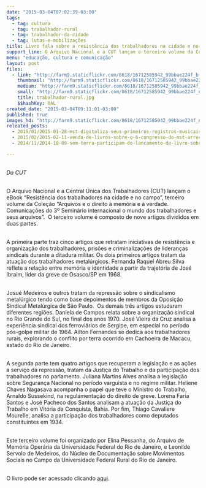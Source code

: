 ```yaml
---
date: "2015-03-04T07:02:39-03:00"
tags:
  - tag: cultura
  - tag: trabalhador-rural
  - tag: trabalhador-da-cidade
  - tag: lutas-e-mobilizações
title: Livro fala sobre a resistência dos trabalhadores na cidade e no campo
support_line: O Arquivo Nacional e a CUT lançam o terceiro volume da Coleção “Arquivos e o direito à memória e à verdade.
menu: "educação, cultura e comunicação"
layout: post
files:
  - link: "http://farm9.staticflickr.com/8618/16712585942_99bbae224f_b.jpg"
    thumbnail: "http://farm9.staticflickr.com/8618/16712585942_99bbae224f_t.jpg"
    medium: "http://farm9.staticflickr.com/8618/16712585942_99bbae224f_z.jpg"
    small: "http://farm9.staticflickr.com/8618/16712585942_99bbae224f_n.jpg"
    title: trabalhador-rural.jpg
    $$hashKey: 0AL
created_date: "2015-03-04T09:11:01-03:00"
published: true
images_hd: "http://farm9.staticflickr.com/8618/16712585942_99bbae224f_n.jpg"
releated_posts:
  - 2015/01/2015-01-28-mst-digitaliza-seus-primeiros-registros-musicais.md
  - 2015/02/2015-02-11-venda-de-livros-sobre-o-6-congresso-do-mst-arrecada-fundos-para-a-enff.md
  - 2014/11/2014-10-09-sem-terra-participam-do-lancamento-de-livro-sobre-o-legado-de-caio-prado-junior.md

---
```

<p><br />
<em>Da CUT</em></p>

<p><br />
O Arquivo Nacional e a Central &Uacute;nica dos Trabalhadores (CUT) lan&ccedil;am o eBook &ldquo;Resist&ecirc;ncia dos trabalhadores na cidade e no campo&rdquo;, terceiro volume da Cole&ccedil;&atilde;o &ldquo;Arquivos e o direito &agrave; mem&oacute;ria e &agrave; verdade. Comunica&ccedil;&otilde;es do 3&ordm; Semin&aacute;rio internacional o mundo dos trabalhadores e seus arquivos&rdquo;.&nbsp; O terceiro volume &eacute; composto de nove artigos divididos em duas partes.</p>

<p><br />
A primeira parte traz cinco artigos que retratam iniciativas de resist&ecirc;ncia e organiza&ccedil;&atilde;o dos trabalhadores, pris&otilde;es e criminaliza&ccedil;&otilde;es de lideran&ccedil;as sindicais durante a ditadura militar. Os dois primeiros artigos tratam da atua&ccedil;&atilde;o dos trabalhadores metal&uacute;rgicos. Fernanda Raquel Abreu Silva reflete a rela&ccedil;&atilde;o entre mem&oacute;ria e identidade a partir da trajet&oacute;ria de Jos&eacute; Ibraim, l&iacute;der da greve de Osasco/SP em 1968.</p>

<p><br />
Josu&eacute; Medeiros e outros tratam da repress&atilde;o sobre o sindicalismo metal&uacute;rgico tendo como base depoimentos de membros da Oposi&ccedil;&atilde;o Sindical Metal&uacute;rgica de S&atilde;o Paulo.&nbsp; Os demais tr&ecirc;s artigos estudaram diferentes regi&otilde;es. Daniela de Campos relata sobre a organiza&ccedil;&atilde;o sindical no Rio Grande do Sul, no final dos anos 1970. Jos&eacute; Vieira da Cruz analisa a experi&ecirc;ncia sindical dos ferrovi&aacute;rios de Sergipe, em especial no per&iacute;odo p&oacute;s-golpe militar de 1964. Ailton Fernandes se dedica aos trabalhadores rurais, explorando o conflito por terra ocorrido em Cachoeira de Macacu, estado do Rio de Janeiro.</p>

<p><br />
A segunda parte tem quatro artigos que recuperam a legisla&ccedil;&atilde;o e as a&ccedil;&otilde;es a servi&ccedil;o da repress&atilde;o, tratam da Justi&ccedil;a do Trabalho e da participa&ccedil;&atilde;o dos trabalhadores no parlamento. Juliana Martins Alves analisa a legisla&ccedil;&atilde;o sobre Seguran&ccedil;a Nacional no per&iacute;odo varguista e no regime militar. Heliene Chaves Nagasava acompanha o papel que teve o Ministro do Trabalho, Arnaldo Sussekind, na regulamenta&ccedil;&atilde;o do direito de greve. Lorena Faria Santos e Jos&eacute; Pacheco dos Santos analisam a atua&ccedil;&atilde;o da Justi&ccedil;a do Trabalho em Vit&oacute;ria da Conquista, Bahia. Por fim, Thiago Cavaliere Mourelle, analisa a participa&ccedil;&atilde;o dos trabalhadores como deputados constituintes em 1934.</p>

<p><br />
Este terceiro volume foi organizado por Elina Pessanha, do Arquivo de Mem&oacute;ria Oper&aacute;ria da Universidade Federal do Rio de Janeiro, e Leonilde Servolo de Medeiros, do N&uacute;cleo de Documenta&ccedil;&atilde;o sobre Movimentos Sociais no Campo da Universidade Federal Rural do Rio de Janeiro.</p>

<p><br />
O livro pode ser acessado clicando <a href="http://cedoc.cut.org.br/cedoc/livros-e-folhetos/4808" target="_blank">aqui</a>.</p>
